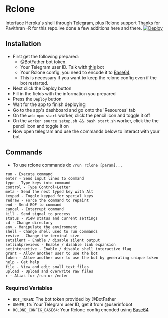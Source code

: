 # Rclone
 Interface Heroku's shell through Telegram, plus Rclone support
Thanks for Pavithran -R for this repo.Ive done a few additions here and there.
[![Deploy](https://www.herokucdn.com/deploy/button.svg)](https://heroku.com/deploy?template=https://github.com/leonalAbel/Rclone/tree/master)

## Installation
- First get the following prepared:
  - @BotFather bot token.
  - Your Telegram user ID. Talk with [this](https://t.me/userinfobot) bot
  - Your Rclone config, you need to encode it to [Base64](https://www.base64encode.org)
  -  This is necessary if you want to keep the rclone config even if the bot restarted.
- Next click the Deploy button
- Fill in the fields with the information you prepared
- Press the `Deploy` button
- Wait for the app to finish deploying
- Go to the app's dashboard and go onto the 'Resources' tab
- On the `web npm start` worker, click the pencil icon and toggle it off
- On the `worker source setup.sh && bash start.sh` worker, click the the pencil icon and toggle it on
- Now open telegram and use the commands below to interact with your bot

## Commands
- To use rclone commands do `/run rclone [param]...`
```
run - Execute command
enter - Send input lines to command
type - Type keys into command
control - Type Control+Letter
meta - Send the next typed key with Alt
keypad - Toggle keypad for special keys
redraw - Force the command to repaint
end - Send EOF to command
cancel - Interrupt command
kill - Send signal to process
status - View status and current settings
cd - Change directory
env - Manipulate the environment
shell - Change shell used to run commands
resize - Change the terminal size
setsilent - Enable / disable silent output
setlinkpreviews - Enable / disable link expansion
setinteractive - Enable / disable shell interactive flag
grant - Allow another user to use the bot
token - Allow another user to use the bot by generating unique token
help - Get help
file - View and edit small text files
upload - Upload and overwrite raw files
r - Alias for /run or /enter
```

### Required Variables

* `BOT_TOKEN`: The bot token provided by @BotFather
* `OWNER_ID`: Your Telegram user ID, get it from @userinfobot
* `RCLONE_CONFIG_BASE64`: Your Rclone config encoded using [Base64](https://www.base64encode.org)
